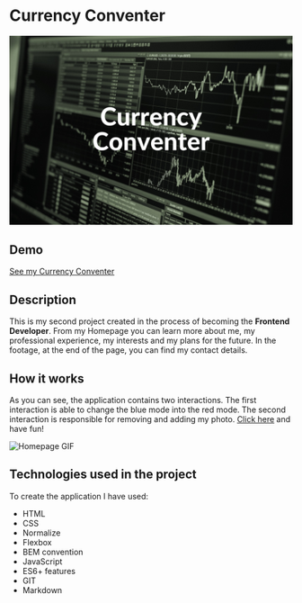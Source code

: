 # Currency Conventer
![Currency Conventer](https://github.com/justynaboesche/Currency-conventer/blob/dbe0dc8f01a9d79b833c15eee529908ac729c0be/images/Currency%20Conventer.png)
## Demo
[See my Currency Conventer](https://justynaboesche.github.io/Homepage/)
## Description
This is my second project created in the process of becoming the **Frontend Developer**. From my Homepage you can learn more about me, my professional experience, my interests and my plans for the future. In the footage, at the end of the page, you can find my contact details.
## How it works
As you can see, the application contains two interactions. The first interaction is able to change the blue mode into the red mode. The second interaction is responsible for removing and adding my photo. [Click here](https://justynaboesche.github.io/Homepage/) and have fun!

![Homepage GIF](images/GIF_Homepage2.gif)
## Technologies used in the project
To create the application I have used:
- HTML
- CSS
- Normalize
- Flexbox
- BEM convention
- JavaScript
- ES6+ features
- GIT
- Markdown
